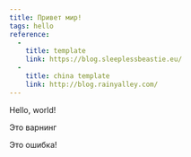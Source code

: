 ```yaml
---
title: Привет мир!
tags: hello
reference:
  -
    title: template
    link: https://blog.sleeplessbeastie.eu/
  -
    title: china template
    link: http://blog.rainyalley.com/
---
```


Hello, world!

<div class="warn">
    <p>Это варнинг</p>
</div>

<div class="error">
    <p>Это ошибка!</p>
</div>